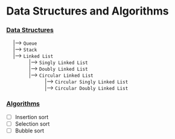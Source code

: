 # Data Structures and Algorithms

### <ins>Data Structures</ins> <br>
&emsp; |--> `Queue` <br>
&emsp; |--> `Stack` <br>
&emsp; |--> `Linked List` <br>
&emsp;&emsp;&emsp;&emsp; |--> `Singly Linked List` <br>
&emsp;&emsp;&emsp;&emsp; |--> `Doubly Linked List` <br>
&emsp;&emsp;&emsp;&emsp; |--> `Circular Linked List` <br>
&emsp;&emsp;&emsp;&emsp;&emsp;&emsp;&emsp; |--> `Circular Singly Linked List` <br>
&emsp;&emsp;&emsp;&emsp;&emsp;&emsp;&emsp; |--> `Circular Doubly Linked List` <br>

### <ins>Algorithms</ins> <br>
- [ ] Insertion sort
- [ ] Selection sort
- [ ] Bubble sort
